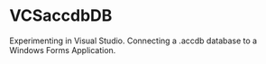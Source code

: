 # VCSaccdbDB
 
Experimenting in Visual Studio. Connecting a .accdb database to a Windows Forms Application.
